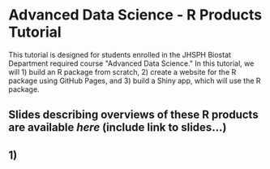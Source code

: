 # Advanced Data Science - R Products Tutorial

This tutorial is designed for students enrolled in the JHSPH Biostat Department required course "Advanced Data Science."  In this tutorial, we will 1) build an R package from scratch, 2) create a website for the R package using GitHub Pages, and 3) build a Shiny app, which will use the R package.

Slides describing overviews of these R products are available *here* (include link to slides...)
----------

## 1) 